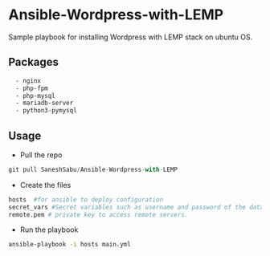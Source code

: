 
# Ansible-Wordpress-with-LEMP

Sample playbook for installing Wordpress with LEMP stack on ubuntu OS.


## Packages


```bash
  - nginx
  - php-fpm
  - php-mysql
  - mariadb-server
  - python3-pymysql
```

## Usage
- Pull the repo
```python
git pull SaneshSabu/Ansible-Wordpress-with-LEMP
```
- Create the files
```python
hosts  #for ansible to deploy configuration
secret_vars #Secret variables such as username and password of the database
remote.pem # private key to access remote servers.
```
- Run the playbook
```bash
ansible-playbook -i hosts main.yml
```


#

